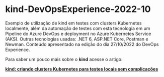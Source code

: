 # kind-DevOpsExperience-2022-10
Exemplo de utilização de kind em testes com clusters Kubernetes localmente, além da automação de testes com esta tecnologia em um Pipeline do Azure DevOps e deployment no Azure Kubernetes Service (AKS). Outras tecnologias usadas: .NET 6, ASP.NET Core, Postman e Newman. Conteúdo apresentado na edição do dia 27/10/2022 do DevOps Experience.

Para saber um pouco mais sobre o **kind** acesse o artigo:

[**kind: criando clusters Kubernetes para testes locais sem complicações**](https://renatogroffe.medium.com/kind-criando-clusters-kubernetes-para-testes-locais-sem-complica%C3%A7%C3%B5es-5a860a52f3e0)